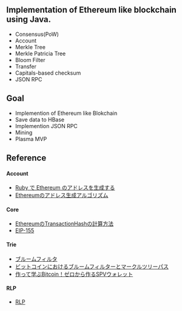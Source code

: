 ## Implementation of Ethereum like blockchain using Java.

- Consensus(PoW)
- Account
- Merkle Tree
- Merkle Patricia Tree
- Bloom Filter
- Transfer
- Capitals-based checksum
- JSON RPC

## Goal

- Implemention of Ethereum like Blokchain
- Save data to HBase
- Implemention JSON RPC
- Mining
- Plasma MVP


## Reference
#### Account
- [Ruby で Ethereum のアドレスを生成する](http://diary.piyopiyo.jp/entry/ruby_ethereum_address_generator)
- [Ethereumのアドレス生成アルゴリズム](https://qiita.com/ippo012/items/c64a2c4d873c0faf187c)

#### Core
- [EthereumのTransactionHashの計算方法](https://y-nakajo.hatenablog.com/entry/2018/03/08/001041)
- [EIP-155](https://y-nakajo.hatenablog.com/entry/2018/03/08/001041)

#### Trie
- [ブルームフィルタ](https://ja.wikipedia.org/wiki/%E3%83%96%E3%83%AB%E3%83%BC%E3%83%A0%E3%83%95%E3%82%A3%E3%83%AB%E3%82%BF)
- [ビットコインにおけるブルームフィルターとマークルツリーパス](http://pebble8888.hatenablog.com/entry/2018/02/12/172819)
- [作って学ぶBitcoin！ゼロから作るSPVウォレット](https://qiita.com/lotz/items/1aa6cf18aa193f40c647)

#### RLP
- [RLP](https://github.com/ethereum/wiki/wiki/%5BJapanese%5D-RLP)